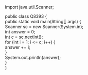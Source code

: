 import java.util.Scanner;  
  
public class Q8393 {  
    public static void main(String[] args) {  
        Scanner sc = new Scanner(System.in);  
        int answer = 0;  
        int c = sc.nextInt();  
        for (int i = 1; i <= c; i++) {  
            answer += i;  
        }  
        System.out.println(answer);  
    }  
}